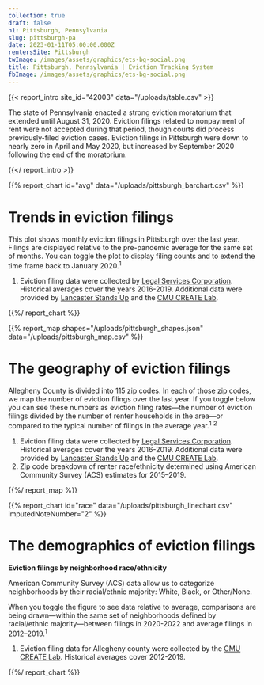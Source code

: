 ```yaml
---
collection: true
draft: false
h1: Pittsburgh, Pennsylvania
slug: pittsburgh-pa
date: 2023-01-11T05:00:00.000Z
rentersSite: Pittsburgh
twImage: /images/assets/graphics/ets-bg-social.png
title: Pittsburgh, Pennsylvania | Eviction Tracking System
fbImage: /images/assets/graphics/ets-bg-social.png
---
```


{{< report_intro site_id="42003" data="/uploads/table.csv" >}}

The state of Pennsylvania enacted a strong eviction moratorium that extended until August 31, 2020. Eviction filings related to nonpayment of rent were not accepted during that period, though courts did process previously-filed eviction cases. Eviction filings in Pittsburgh were down to nearly zero in April and May 2020, but increased by September 2020 following the end of the moratorium. 



{{</ report_intro >}}


{{% report_chart id="avg" data="/uploads/pittsburgh_barchart.csv" %}}

# Trends in eviction filings

This plot shows monthly eviction filings in Pittsburgh over the last year. Filings are displayed relative to the pre-pandemic average for the same set of months. You can toggle the plot to display filing counts and to extend the time frame back to January 2020.<sup>1</sup>

1. Eviction filing data were collected by [Legal Services Corporation](https://www.lsc.gov/). Historical averages cover the years 2016-2019. Additional data were provided by [Lancaster Stands Up](https://lancasterstandsup.org/) and the [CMU CREATE Lab](https://docs.google.com/presentation/d/1Dtzm3l7ylTzU9Aj9H94EWBfxb79o8CRWb5t8-vVY9kU/edit#slide=id.p).

{{%/ report_chart %}}



{{% report_map shapes="/uploads/pittsburgh_shapes.json" data="/uploads/pittsburgh_map.csv" %}}

# The geography of eviction filings

Allegheny County is divided into 115 zip codes. In each of those zip codes, we map the number of eviction filings over the last year. If you toggle below you can see these numbers as eviction filing rates—the number of eviction filings divided by the number of renter households in the area—or compared to the typical number of filings in the average year.<sup>1</sup> <sup>2</sup>

1. Eviction filing data were collected by [Legal Services Corporation](https://www.lsc.gov/). Historical averages cover the years 2016-2019. Additional data were provided by [Lancaster Stands Up](https://lancasterstandsup.org/) and the [CMU CREATE Lab](https://docs.google.com/presentation/d/1Dtzm3l7ylTzU9Aj9H94EWBfxb79o8CRWb5t8-vVY9kU/edit#slide=id.p).
2. Zip code breakdown of renter race/ethnicity determined using American Community Survey (ACS) estimates for 2015–2019.

{{%/ report_map %}}



{{% report_chart id="race" data="/uploads/pittsburgh_linechart.csv" imputedNoteNumber="2" %}}



# The demographics of eviction filings

**Eviction filings by neighborhood race/ethnicity**

American Community Survey (ACS) data allow us to categorize neighborhoods by their racial/ethnic majority: White, Black, or Other/None. 

When you toggle the figure to see data relative to average, comparisons are being drawn—within the same set of neighborhoods defined by racial/ethnic majority—between filings in 2020-2022 and average filings in 2012–2019.<sup>1</sup> 

1. Eviction filing data for Allegheny county were collected by the [CMU CREATE Lab](http://evict-response.earthtime.org/). Historical averages cover 2012-2019.

{{%/ report_chart %}}